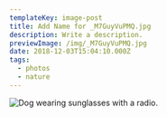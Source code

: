 ```yaml
---
templateKey: image-post
title: Add Name for _M7GuyVuPMQ.jpg
description: Write a description.
previewImage: /img/_M7GuyVuPMQ.jpg
date: 2018-12-03T15:04:10.000Z
tags:
  - photos
  - nature
---
```

![Dog wearing sunglasses with a radio.](/img/_M7GuyVuPMQ.jpg)
